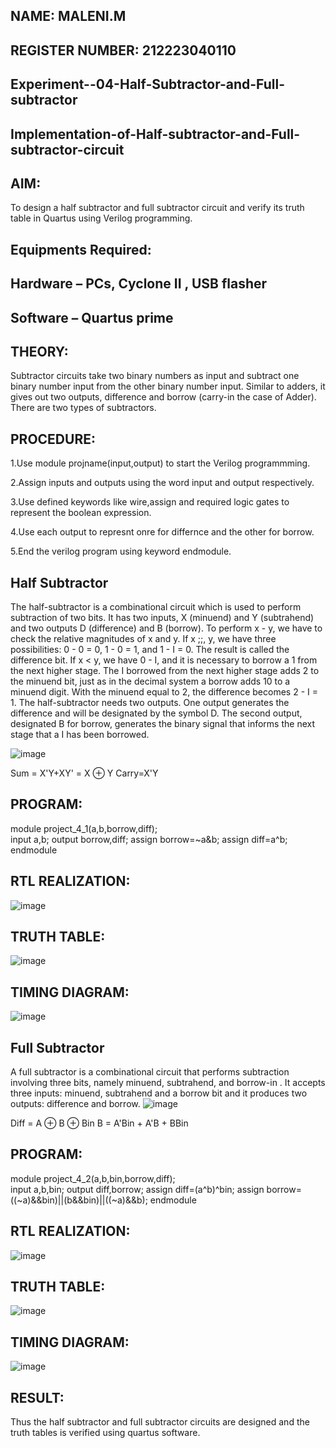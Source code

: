## NAME: MALENI.M
## REGISTER NUMBER: 212223040110
## Experiment--04-Half-Subtractor-and-Full-subtractor
## Implementation-of-Half-subtractor-and-Full-subtractor-circuit
## AIM:
To design a half subtractor and full subtractor circuit and verify its truth table in Quartus using Verilog programming.

## Equipments Required:
## Hardware – PCs, Cyclone II , USB flasher
## Software – Quartus prime
## THEORY:

Subtractor circuits take two binary numbers as input and subtract one binary number input from the other binary number input. Similar to adders, it gives out two outputs, difference and borrow (carry-in the case of Adder). There are two types of subtractors.

## PROCEDURE:
1.Use module projname(input,output) to start the Verilog programmming.

2.Assign inputs and outputs using the word input and output respectively.

3.Use defined keywords like wire,assign and required logic gates to represent the boolean expression.

4.Use each output to represnt onre for differnce and the other for borrow. 

5.End the verilog program using keyword endmodule.

## Half Subtractor
The half-subtractor is a combinational circuit which is used to perform subtraction of two bits. It has two inputs, X (minuend) and Y (subtrahend) and two outputs D (difference) and B (borrow). To perform x - y, we have to check the relative magnitudes of x and y. If x ;;, y, we have three possibilities: 0 - 0 = 0, 1 - 0 = 1, and 1 - I = 0. The result is called the difference bit. If x < y, we have 0 - I, and it is necessary to borrow a 1 from the next higher stage. The I borrowed from the next higher stage adds 2 to the minuend bit, just as in the decimal system a borrow adds 10 to a minuend digit. With the minuend equal to 2, the difference becomes 2 - I = 1. The half-subtractor needs two outputs. One output generates the difference and will be designated by the symbol D. The second output, designated B for borrow, generates the binary signal that informs the next stage that a I has been borrowed.

![image](https://github.com/MALENIMURUGAN/Experiment--03-Half-Subtractor-and-Full-subtractor/assets/144870675/41d24926-a5f6-48b6-822d-58d5654de956)


Sum = X'Y+XY' = X ⊕ Y
Carry=X'Y

## PROGRAM:
module project_4_1(a,b,borrow,diff);	                                                   
input a,b;
output borrow,diff;
assign borrow=~a&b;
assign diff=a^b;
endmodule

## RTL REALIZATION:
![image](https://github.com/MALENIMURUGAN/Experiment--03-Half-Subtractor-and-Full-subtractor/assets/144870675/f7a311be-72da-4fbd-afa0-49e55ca17572)
## TRUTH TABLE:
![image](https://github.com/MALENIMURUGAN/Experiment--03-Half-Subtractor-and-Full-subtractor/assets/144870675/880527e7-8324-47f1-99a3-7bbd7739e0f3)
## TIMING DIAGRAM:
![image](https://github.com/MALENIMURUGAN/Experiment--03-Half-Subtractor-and-Full-subtractor/assets/144870675/598d1d93-838e-4f02-b04e-854048871872)

## Full Subtractor
A full subtractor is a combinational circuit that performs subtraction involving three bits, namely minuend, subtrahend, and borrow-in . It accepts three inputs: minuend, subtrahend and a borrow bit and it produces two outputs: difference and borrow. 
![image](https://github.com/MALENIMURUGAN/Experiment--03-Half-Subtractor-and-Full-subtractor/assets/144870675/99d92dcc-f55c-4bbc-8543-9a62d181c2fd)

Diff = A ⊕ B ⊕ Bin B = A'Bin + A'B + BBin

## PROGRAM:
module project_4_2(a,b,bin,borrow,diff);	                                               
input a,b,bin;
output diff,borrow;
assign diff=(a^b)^bin;
assign borrow=((~a)&&bin)||(b&&bin)||((~a)&&b);
endmodule

## RTL REALIZATION:
![image](https://github.com/MALENIMURUGAN/Experiment--03-Half-Subtractor-and-Full-subtractor/assets/144870675/33d35784-00c6-46ca-a8d3-ab30c6414d91)
## TRUTH TABLE:
![image](https://github.com/MALENIMURUGAN/Experiment--03-Half-Subtractor-and-Full-subtractor/assets/144870675/199912c5-74e4-4171-924d-31dcf13fab1d)

## TIMING DIAGRAM:
![image](https://github.com/MALENIMURUGAN/Experiment--03-Half-Subtractor-and-Full-subtractor/assets/144870675/d8f8c781-52ac-4322-8ef3-287ec4cf40d4)

## RESULT:
Thus the half subtractor and full subtractor circuits are designed and the truth tables is verified using quartus software.
